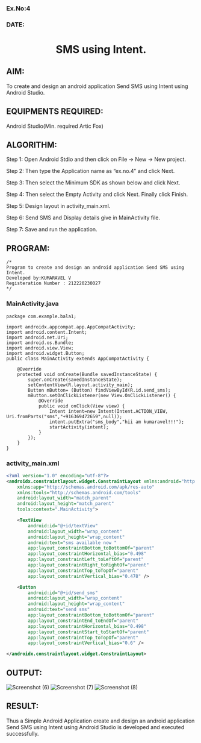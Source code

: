 
### Ex.No:4 
### DATE: 
# <p align="center"> SMS using Intent.</p>
 

## AIM:

To create and design an android application Send SMS using Intent using Android Studio.

## EQUIPMENTS REQUIRED:

Android Studio(Min. required Artic Fox)

## ALGORITHM:

Step 1: Open Android Stdio and then click on File -> New -> New project.

Step 2: Then type the Application name as “ex.no.4″ and click Next. 

Step 3: Then select the Minimum SDK as shown below and click Next.

Step 4: Then select the Empty Activity and click Next. Finally click Finish.

Step 5: Design layout in activity_main.xml.

Step 6: Send SMS and Display details give in MainActivity file.

Step 7: Save and run the application.

## PROGRAM:

```
/*
Program to create and design an android application Send SMS using Intent.
Developed by:KUMARAVEL V
Registeration Number : 212220230027
*/
```
### MainActivity.java


```
package com.example.bala1;

import androidx.appcompat.app.AppCompatActivity;
import android.content.Intent;
import android.net.Uri;
import android.os.Bundle;
import android.view.View;
import android.widget.Button;
public class MainActivity extends AppCompatActivity {

    @Override
    protected void onCreate(Bundle savedInstanceState) {
        super.onCreate(savedInstanceState);
        setContentView(R.layout.activity_main);
        Button mButton= (Button) findViewById(R.id.send_sms);
        mButton.setOnClickListener(new View.OnClickListener() {
            @Override
            public void onClick(View view) {
                Intent intent=new Intent(Intent.ACTION_VIEW, Uri.fromParts("sms","+916369472659",null));
                intent.putExtra("sms_body","hii am kumaravel!!!");
                startActivity(intent);
            }
        });
    }
}
```
### activity_main.xml
```xml
<?xml version="1.0" encoding="utf-8"?>
<androidx.constraintlayout.widget.ConstraintLayout xmlns:android="http://schemas.android.com/apk/res/android"
    xmlns:app="http://schemas.android.com/apk/res-auto"
    xmlns:tools="http://schemas.android.com/tools"
    android:layout_width="match_parent"
    android:layout_height="match_parent"
    tools:context=".MainActivity">

    <TextView
        android:id="@+id/textView"
        android:layout_width="wrap_content"
        android:layout_height="wrap_content"
        android:text="sms available now "
        app:layout_constraintBottom_toBottomOf="parent"
        app:layout_constraintHorizontal_bias="0.498"
        app:layout_constraintLeft_toLeftOf="parent"
        app:layout_constraintRight_toRightOf="parent"
        app:layout_constraintTop_toTopOf="parent"
        app:layout_constraintVertical_bias="0.478" />

    <Button
        android:id="@+id/send_sms"
        android:layout_width="wrap_content"
        android:layout_height="wrap_content"
        android:text="send sms"
        app:layout_constraintBottom_toBottomOf="parent"
        app:layout_constraintEnd_toEndOf="parent"
        app:layout_constraintHorizontal_bias="0.498"
        app:layout_constraintStart_toStartOf="parent"
        app:layout_constraintTop_toTopOf="parent"
        app:layout_constraintVertical_bias="0.6" />

</androidx.constraintlayout.widget.ConstraintLayout>
```

## OUTPUT:
![Screenshot (6)](https://user-images.githubusercontent.com/75235334/165929226-6e510a40-615e-435c-919b-87a7b571d6a7.png)
![Screenshot (7)](https://user-images.githubusercontent.com/75235334/165929236-8b2d3d92-ec17-4a50-a758-f80523650e44.png)
![Screenshot (8)](https://user-images.githubusercontent.com/75235334/165929280-b3511073-65b0-4e15-8931-ddf7bad7faa7.png)

## RESULT:

Thus a Simple Android Application create and design an android application Send SMS using Intent using Android Studio is developed and executed successfully.
